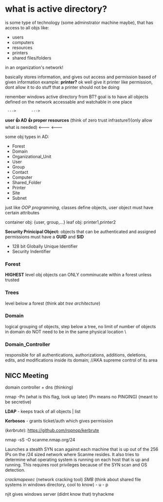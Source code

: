 # what is active directory? #

is some type of technology (some adminstrator machine maybe), that has access to all objs like:

- users
- computers
- resources
- printers
- shared files/folders 

in an organization's network!

basically stores information, and gives out access and permission based of given information
example: __printer?__ ok well give it printer like permission, dont allow it to do stuff that a printer should not be doing

remember windows active directory from BT? 
goal is to have all objects defined on the network accessable and watchable in one place

     --->       --->  
__user  👍   AD   👍   proper resources__     (think of zero trust infrasture!)(only allow what is needed)
     <---       <---

some obj types in AD:
- Forest
- Domain
- Organizational_Unit
- User
- Group
- Contact
- Computer
- Shared_Folder
- Printer
- Site
- Subnet

just like *OOP programming*, classes define objects, user object must have certain attributes

container obj: {user, group,...}
leaf obj:      printer1,printer2

__Security Prinicipal Object:__ objects that can be authenticated and assigned permissions
must have a __GUID__ and __SID__
- 128 bit Globally Unique Identifier
- Security Indentifier 

### Forest ###
__HIGHEST__ level obj
objects can ONLY comminucate within a forest unless trusted

### Trees ###
level below a forest       (think abt *tree architecture*)

### Domain ###
logical grouping of objects, step below a tree, no limit of number of objects in domain
do NOT need to be in the same physical location \

### Domain_Controller ###
 responsible for all authentications, authorizations, additions, deletions, edits, and modifications inside its domain; //AKA supreme control of its area

## NICC Meeting ##
domain controller + dns (thinking)

nmap -Pn (what is this flag, look up later) (Pn means no PINGING) (meant to be secretive)

__LDAP__ - keeps track of all objects | list

__Kerbosos__ - grants ticket/auth which gives permission

(*kerbrute*): https://github.com/ropnop/kerbrute


nmap -sS -O scanme.nmap.org/24

Launches a stealth SYN scan against each machine that is up out of the 256 IPs on the /24 sized network where Scanme resides. It also tries to determine what operating system is running on each host that is up and running. This requires root privileges because of the SYN scan and OS detection.

*crackmapexec* (network cracking tool)
_SMB_ (think about shared file systems in windows directory, cool to know) - u - p

njit gives windows server (didnt know that)
tryhackme
